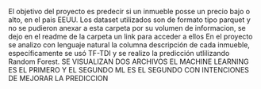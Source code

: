 El objetivo del proyecto es predecir si un inmueble posse un precio bajo o alto, en el pais EEUU.
Los dataset utilizados son de formato tipo parquet y no se pudieron anexar a esta carpeta por su volumen de informacion, se dejo en el readme de la carpeta un link para acceder a ellos
En el proyecto se analizo con lenguaje natural la columna descripción de cada inmueble, específicamente se usó TF-TDI y se realizo la predicción utlilizando Random Forest.
SE VISUALIZAN DOS ARCHIVOS EL MACHINE LEARNING ES EL PRIMERO Y EL SEGUNDO ML ES EL SEGUNDO CON INTENCIONES DE MEJORAR LA PREDICCION
